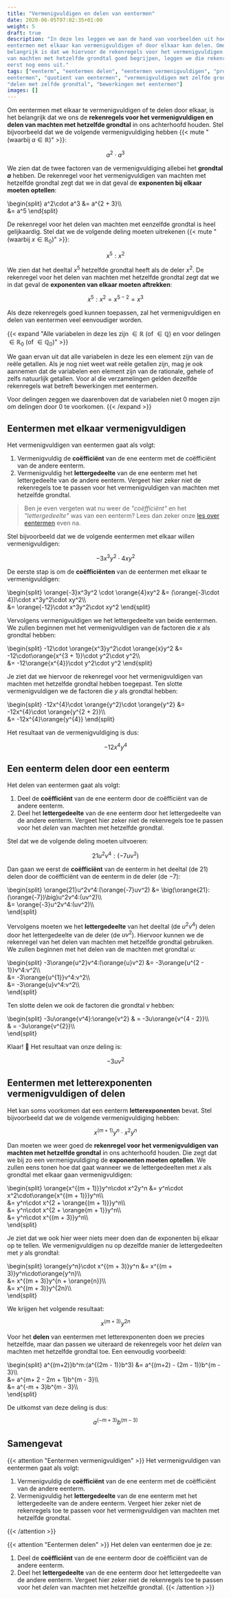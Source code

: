 ```yaml
---
title: "Vermenigvuldigen en delen van eentermen"
date: 2020-06-05T07:02:35+01:00
weight: 5
draft: true
description: "In deze les leggen we aan de hand van voorbeelden uit hoe je
eentermen met elkaar kan vermenigvuldigen of door elkaar kan delen. Omdat het
belangrijk is dat we hiervoor de rekenregels voor het vermenigvuldigen en delen
van machten met hetzelfde grondtal goed begrijpen, leggen we die rekenregels
eerst nog eens uit."
tags: ["eenterm", "eentermen delen", "eentermen vermenigvuldigen", "product van
eentermen", "quotient van eentermen", "vermenigvuldigen met zelfde grondtal",
"delen met zelfde grondtal", "bewerkingen met eentermen"]
images: []
---
```


Om eentermen met elkaar te vermenigvuldigen of te delen door elkaar, is het
belangrijk dat we ons de **rekenregels voor het vermenigvuldigen en delen van
machten met hetzelfde grondtal** in ons achterhoofd houden. Stel bijvoorbeeld
dat we de volgende vermenigvuldiging hebben
{{< mute "(waarbij $a \in \mathbb{R}$)" >}}:

$$a^2\cdot a^3$$

We zien dat de twee factoren van de vermenigvuldiging allebei het **grondtal
$a$** hebben. De rekenregel voor het vermenigvuldigen van machten met hetzelfde
grondtal zegt dat we in dat geval de **exponenten bij elkaar moeten optellen**:

\begin{split}
    a^2\cdot a^3 &= a^{2 + 3}\\\\\
    &= a^5
\end{split}

De rekenregel voor het delen van machten met eenzelfde grondtal is heel
gelijkaardig. Stel dat we de volgende deling moeten uitrekenen
{{< mute "(waarbij $x \in \mathbb{R}_0$)" >}}:

$$x^5:x^2$$

We zien dat het deeltal $x^5$ hetzelfde grondtal heeft als de deler $x^2$. De
rekenregel voor het delen van machten met hetzelfde grondtal zegt dat we in dat
geval de **exponenten van elkaar moeten aftrekken**:

$$x^5:x^2 = x^{5 - 2} = x^3$$

Als deze rekenregels goed kunnen toepassen, zal het vermenigvuldigen en delen
van eentermen veel eenvoudiger worden.

{{< expand "Alle variabelen in deze les zijn $\in \mathbb{R}$ (of $\in\mathbb{Q}$) en voor delingen $\in \mathbb{R}_0$ (of $\in\mathbb{Q}_0$)" >}}

We gaan ervan uit dat alle variabelen in deze les een element zijn van de reële
getallen.  Als je nog niet weet wat reële getallen zijn, mag je ook aannemen
dat de variabelen een element zijn van de rationale, gehele of zelfs natuurlijk
getallen. Voor al die verzamelingen gelden dezelfde rekenregels wat
betreft bewerkingen met eentermen.

Voor delingen zeggen we daarenboven dat de variabelen niet $0$ mogen zijn om
delingen door $0$ te voorkomen.
{{< /expand >}}

## Eentermen met elkaar vermenigvuldigen

Het vermenigvuldigen van eentermen gaat als volgt:

1. Vermenigvuldig de **coëfficiënt** van de ene eenterm met de coëfficiënt van
   de andere eenterm.
2. Vermenigvuldig het **lettergedeelte** van de ene eenterm met het
   lettergedeelte van de andere eenterm. Vergeet hier zeker niet de rekenregels
   toe te passen voor het vermenigvuldigen van machten met hetzelfde grondtal.

> Ben je even vergeten wat nu weer de *"coëfficiënt"* en het *"lettergedeelte"*
> was van een eenterm? Lees dan zeker onze [les over
> eentermen](../../eentermen/eenterm) even na.

Stel bijvoorbeeld dat we de volgende eentermen met elkaar willen
vermenigvuldigen:

$$-3x^3y^2 \cdot 4xy^2$$

De eerste stap is om de **coëfficiënten** van de eentermen met elkaar te
vermenigvuldigen:

\begin{split}
    \orange{-3}x^3y^2 \cdot \orange{4}xy^2
    &= (\orange{-3\cdot 4})\cdot x^3y^2\cdot xy^2\\\\\
    &= \orange{-12}\cdot x^3y^2\cdot xy^2
\end{split}

Vervolgens vermenigvuldigen we het lettergedeelte van beide eentermen. We
zullen beginnen met het vermenigvuldigen van de factoren die $x$ als grondtal
hebben:

\begin{split}
    -12\cdot \orange{x^3}y^2\cdot \orange{x}y^2
    &= -12\cdot\orange{x^{3 + 1}}\cdot y^2\cdot y^2\\\\\
    &= -12\orange{x^{4}}\cdot y^2\cdot y^2
\end{split}

Je ziet dat we hiervoor de rekenregel voor het vermenigvuldigen van machten met
hetzelfde grondtal hebben toegepast. Ten slotte vermenigvuldigen we de factoren
die $y$ als grondtal hebben:

\begin{split}
    -12x^{4}\cdot \orange{y^2}\cdot \orange{y^2}
    &= -12x^{4}\cdot \orange{y^{2 + 2}}\\\\\
    &= -12x^{4}\orange{y^{4}}
\end{split}

Het resultaat van de vermenigvuldiging is dus:

$$-12x^{4}y^{4}$$

## Een eenterm delen door een eenterm

Het delen van eentermen gaat als volgt:

1. Deel de **coëfficiënt** van de ene eenterm door de coëfficiënt van de andere
   eenterm.
2. Deel het **lettergedeelte** van de ene eenterm door het lettergedeelte van
   de andere eenterm. Vergeet hier zeker niet de rekenregels toe te passen voor
   het *delen* van machten met hetzelfde grondtal.

Stel dat we de volgende deling moeten uitvoeren:

$$21u^2v^4:(-7uv^2)$$

Dan gaan we eerst de **coëfficiënt** van de eenterm in het deeltal (de $21$)
delen door de coëfficiënt van de eenterm in de deler (de $-7$):

\begin{split}
    \orange{21}u^2v^4:(\orange{-7}uv^2)
    &= \big(\orange{21}:(\orange{-7})\big)u^2v^4:(uv^2)\\\\\
    &= \orange{-3}u^2v^4:(uv^2)\\\\\
\end{split}

Vervolgens moeten we het **lettergedeelte** van het deeltal (de $u^2v^4$) delen
door het lettergedeelte van de deler (de $uv^2$). Hiervoor kunnen we de
rekenregel van het delen van machten met hetzelfde grondtal gebruiken. We
zullen beginnen met het delen van de machten met grondtal $u$:

\begin{split}
    -3\orange{u^2}v^4:(\orange{u}v^2)
    &= -3\orange{u^{2 - 1}}v^4:v^2\\\\\
    &= -3\orange{u^{1}}v^4:v^2\\\\\
    &= -3\orange{u}v^4:v^2\\\\\
\end{split}

Ten slotte delen we ook de factoren die grondtal $v$ hebben:

\begin{split}
    -3u\orange{v^4}:\orange{v^2}
    & = -3u\orange{v^{4 - 2}}\\\\\
    & = -3u\orange{v^{2}}\\\\\
\end{split}

Klaar! :tada: Het resultaat van onze deling is:

$$-3uv^{2}$$


## Eentermen met letterexponenten vermenigvuldigen of delen

Het kan soms voorkomen dat een eenterm **letterexponenten** bevat. Stel
bijvoorbeeld dat we de volgende vermenigvuldiging hebben:

$$x^{(m + 1)}y^n\cdot x^2y^n$$

Dan moeten we weer goed de **rekenregel voor het vermenigvuldigen van machten
met hetzelfde grondtal** in ons achterhoofd houden. Die zegt dat we bij zo een
vermenigvuldiging de **exponenten moeten optellen**. We zullen eens tonen hoe
dat gaat wanneer we de lettergedeelten met $x$ als grondtal met elkaar gaan
vermenigvuldigen:

\begin{split}
    \orange{x^{(m + 1)}}y^n\cdot x^2y^n
    &= y^n\cdot x^2\cdot\orange{x^{(m + 1)}}y^n\\\\\
    &= y^n\cdot x^{2 + \orange{(m + 1)}}y^n\\\\\
    &= y^n\cdot x^{2 + \orange{m + 1}}y^n\\\\\
    &= y^n\cdot x^{(m + 3)}y^n\\\\\
\end{split}

Je ziet dat we ook hier weer niets meer doen dan de exponenten bij elkaar op te
tellen. We vermenigvuldigen nu op dezelfde manier de lettergedeelten met $y$
als grondtal:

\begin{split}
    \orange{y^n}\cdot x^{(m + 3)}y^n
    &= x^{(m + 3)}y^n\cdot\orange{y^n}\\\\\
    &= x^{(m + 3)}y^{n + \orange{n}}\\\\\
    &= x^{(m + 3)}y^{2n}\\\\\
\end{split}

We krijgen het volgende resultaat:

$$x^{(m + 3)}y^{2n}$$

Voor het **delen** van eentermen met letterexponenten doen we precies
hetzelfde, maar dan passen we uiteraard de rekenregels voor het *delen* van
machten met hetzelfde grondtal toe. Een eenvoudig voorbeeld:

\begin{split}
    a^{(m+2)}b^m:(a^{(2m - 1)}b^3)
    &= a^{(m+2) - (2m - 1)}b^{m - 3}\\\\\
    &= a^{m+ 2 - 2m + 1}b^{m - 3}\\\\\
    &= a^{-m + 3}b^{m - 3}\\\\\
\end{split}

De uitkomst van deze deling is dus:

$$a^{(-m+ 3)}b^{(m - 3)}$$


## Samengevat

{{< attention "Eentermen vermenigvuldigen" >}}
Het vermenigvuldigen van eentermen gaat als volgt:

1. Vermenigvuldig de **coëfficiënt** van de ene eenterm met de coëfficiënt van
   de andere eenterm.
2. Vermenigvuldig het **lettergedeelte** van de ene eenterm met het
   lettergedeelte van de andere eenterm. Vergeet hier zeker niet de rekenregels
   toe te passen voor het vermenigvuldigen van machten met hetzelfde grondtal.

{{< /attention >}}

{{< attention "Eentermen delen" >}}
Het delen van eentermen doe je ze:

1. Deel de **coëfficiënt** van de ene eenterm door de coëfficiënt van de andere
   eenterm.
2. Deel het **lettergedeelte** van de ene eenterm door het lettergedeelte van
   de andere eenterm. Vergeet hier zeker niet de rekenregels toe te passen voor
   het *delen* van machten met hetzelfde grondtal.
{{< /attention >}}
